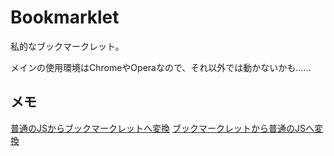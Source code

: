 # Bookmarklet

私的なブックマークレット。

メインの使用環境はChromeやOperaなので、それ以外では動かないかも……

## メモ

[普通のJSからブックマークレットへ変換](https://mrcoles.com/bookmarklet/)
[ブックマークレットから普通のJSへ変換](https://beautifier.io)
